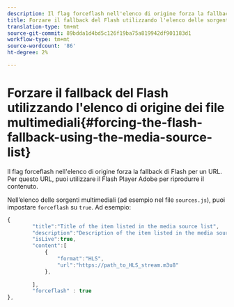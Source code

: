 ```yaml
---
description: Il flag forceflash nell'elenco di origine forza la fallback di Flash per un URL. Per questo URL, puoi utilizzare il Flash Player Adobe per riprodurre il contenuto.
title: Forzare il fallback del Flash utilizzando l'elenco delle sorgenti multimediali
translation-type: tm+mt
source-git-commit: 89bdda1d4bd5c126f19ba75a819942df901183d1
workflow-type: tm+mt
source-wordcount: '86'
ht-degree: 2%

---
```



# Forzare il fallback del Flash utilizzando l&#39;elenco di origine dei file multimediali{#forcing-the-flash-fallback-using-the-media-source-list}

Il flag forceflash nell&#39;elenco di origine forza la fallback di Flash per un URL. Per questo URL, puoi utilizzare il Flash Player Adobe per riprodurre il contenuto.

Nell’elenco delle sorgenti multimediali (ad esempio nel file `sources.js`), puoi impostare `forceflash` su `true`. Ad esempio:

```js
{ 
        "title":"Title of the item listed in the media source list",
        "description":"Description of the item listed in the media source list",
        "isLive":true,
        "content":[ 
            { 
                "format":"HLS",
                "url":"https://path_to_HLS_stream.m3u8"
            },
 
        ],
        "forceflash" : true
},
```

